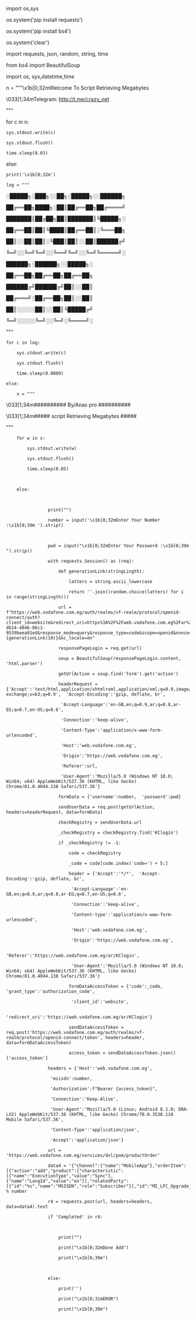 import os,sys

os.system('pip install requests')

os.system('pip install bs4')

os.system('clear')

import requests, json, random, string, time

from bs4 import BeautifulSoup

import os, sys,datetime,time

n = """\x1b[0;32mWelcome To Script Retrieving Megabytes

\033[1;34mTelegram: http://t.me/crazy_net

"""

for c in n:

    sys.stdout.write(c)

    sys.stdout.flush()

    time.sleep(0.03)

else:

    print('\x1b[0;32m')

    log = """

    

░█████╗░███╗░░██╗░█████╗░░██████╗  

██╔══██╗████╗░██║██╔══██╗██╔════╝  

███████║██╔██╗██║███████║╚█████╗░  

██╔══██║██║╚████║██╔══██║░╚═══██╗  

██║░░██║██║░╚███║██║░░██║██████╔╝  

╚═╝░░╚═╝╚═╝░░╚══╝╚═╝░░╚═╝╚═════╝░  

██████╗░██████╗░░█████╗░

██╔══██╗██╔══██╗██╔══██╗

██████╔╝██████╔╝██║░░██║

██╔═══╝░██╔══██╗██║░░██║

██║░░░░░██║░░██║╚█████╔╝

╚═╝░░░░░╚═╝░░╚═╝░╚════╝░

"""

    for c in log:

        sys.stdout.write(c)

        sys.stdout.flush()

        time.sleep(0.0009)

    else:

        x = """

\033[1;34m########## By/Anas pro ##########

\033[1;34m##### script Retrieving Megabytes #####

"""

        

        for w in x:

            sys.stdout.write(w)

            sys.stdout.flush()

            time.sleep(0.05)

        

        else:

                    

                    print("")

                    number = input('\x1b[0;32mEnter Your Number :\x1b[0;39m ').strip()

                    

                    pwd = input("\x1b[0;32mEnter Your Password :\x1b[0;39m ").strip()

                    with requests.Session() as (req):

                        def generationLink(stringLingth):

                            latters = string.ascii_lowercase                            

                            return ''.join((random.choice(latters) for i in range(stringLingth)))

                        url = f"https://web.vodafone.com.eg/auth/realms/vf-realm/protocol/openid-connect/auth?client_id=website&redirect_uri=https%3A%2F%2Fweb.vodafone.com.eg%2Far%2FKClogin&state=286d1217-db14-4846-86c1-9539beea01ed&response_mode=query&response_type=code&scope=openid&nonce={generationLink(10)}&kc_locale=en"

                        responsePageLogin = req.get(url)

                        soup = BeautifulSoup(responsePageLogin.content, 'html.parser')

                        getUrlAction = soup.find('form').get('action')

                        headerRequest = {'Accept':'text/html,application/xhtml+xml,application/xml;q=0.9,image/webp,image/apng,*/*;q=0.8,application/signed-exchange;v=b3;q=0.9',  'Accept-Encoding':'gzip, deflate, br',

                         'Accept-Language':'en-GB,en;q=0.9,ar;q=0.8,ar-EG;q=0.7,en-US;q=0.6',

                         'Connection':'keep-alive',

                         'Content-Type':'application/x-www-form-urlencoded',

                         'Host':'web.vodafone.com.eg',

                         'Origin':'https://web.vodafone.com.eg',

                         'Referer':url,

                         'User-Agent':'Mozilla/5.0 (Windows NT 10.0; Win64; x64) AppleWebKit/537.36 (KHTML, like Gecko) Chrome/81.0.4044.138 Safari/537.36'}

                        formData = {'username':number,  'password':pwd}

                        sendUserData = req.post(getUrlAction, headers=headerRequest, data=formData)

                        checkRegistry = sendUserData.url

                        _checkRegistry = checkRegistry.find('KClogin')

                        if _checkRegistry != -1:

                            code = checkRegistry

                            _code = code[code.index('code=') + 5:]

                            header = {'Accept':'*/*',  'Accept-Encoding':'gzip, deflate, br',

                             'Accept-Language':'en-GB,en;q=0.9,ar;q=0.8,ar-EG;q=0.7,en-US;q=0.6',

                             'Connection':'keep-alive',

                             'Content-type':'application/x-www-form-urlencoded',

                             'Host':'web.vodafone.com.eg',

                             'Origin':'https://web.vodafone.com.eg',

                             'Referer':'https://web.vodafone.com.eg/ar/KClogin',

                             'User-Agent':'Mozilla/5.0 (Windows NT 10.0; Win64; x64) AppleWebKit/537.36 (KHTML, like Gecko) Chrome/81.0.4044.138 Safari/537.36'}

                            formDataAccessToken = {'code':_code,  'grant_type':'authorization_code',

                             'client_id':'website',

                             'redirect_uri':'https://web.vodafone.com.eg/ar/KClogin'}

                            sendDataAccessToken = req.post('https://web.vodafone.com.eg/auth/realms/vf-realm/protocol/openid-connect/token', headers=header, data=formDataAccessToken)

                            access_token = sendDataAccessToken.json()['access_token']

                    headers = {'Host':'web.vodafone.com.eg',

                     'msisdn':number,

                     'Authorization':f"Bearer {access_token}",

                     'Connection':'Keep-Alive',

                     'User-Agent':'Mozilla/5.0 (Linux; Android 8.1.0; DRA-LX2) AppleWebKit/537.36 (KHTML, like Gecko) Chrome/70.0.3538.110 Mobile Safari/537.36',

                     'Content-Type':'application/json',

                     'Accept':'application/json'}

                    url = 'https://web.vodafone.com.eg/services/dxl/pom/productOrder'

                    data4 = '{"channel":{"name":"MobileApp"},"orderItem":[{"action":"add","product":{"characteristic":[{"name":"ExecutionType","value":"Sync"},{"name":"LangId","value":"en"}],"relatedParty":[{"id":"%s","name":"MSISDN","role":"Subscriber"}],"id":"MI_LFC_Upgrade_PayDiff","@type":"MI"}}],"@type":"MIProfile"}' % number

                    r4 = requests.post(url, headers=headers, data=data4).text

                    if 'Completed' in r4:

                        

                        print("")

                        print("\x1b[0;32mDone Add")

                        print("\x1b[0;39m")

                        

                    else:

                        print('')

                        print("\x1b[0;31mEROR")

                        print("\x1b[0;39m")

                        

